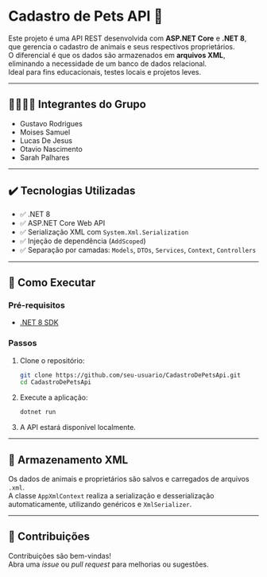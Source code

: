 ﻿# Cadastro de Pets API 🐾

Este projeto é uma API REST desenvolvida com **ASP.NET Core** e **.NET 8**, que gerencia o cadastro de animais e seus respectivos proprietários.  
O diferencial é que os dados são armazenados em **arquivos XML**, eliminando a necessidade de um banco de dados relacional.  
Ideal para fins educacionais, testes locais e projetos leves.

---

## 👨‍👩‍👧‍👦 Integrantes do Grupo

- Gustavo Rodrigues  
- Moises Samuel  
- Lucas De Jesus  
- Otavio Nascimento
- Sarah Palhares  

---

## ✔️ Tecnologias Utilizadas

- ✅ .NET 8  
- ✅ ASP.NET Core Web API  
- ✅ Serialização XML com `System.Xml.Serialization`  
- ✅ Injeção de dependência (`AddScoped`)  
- ✅ Separação por camadas: `Models`, `DTOs`, `Services`, `Context`, `Controllers`  

---

## 🚀 Como Executar

### Pré-requisitos

- [.NET 8 SDK](https://dotnet.microsoft.com/en-us/download/dotnet/8.0)

### Passos

1. Clone o repositório:

   ```bash
   git clone https://github.com/seu-usuario/CadastroDePetsApi.git
   cd CadastroDePetsApi
   ```

2. Execute a aplicação:

   ```bash
   dotnet run
   ```

3. A API estará disponível localmente.

---

## 📂 Armazenamento XML

Os dados de animais e proprietários são salvos e carregados de arquivos `.xml`.  
A classe `AppXmlContext` realiza a serialização e desserialização automaticamente, utilizando genéricos e `XmlSerializer`.

---

## 🤝 Contribuições

Contribuições são bem-vindas!  
Abra uma *issue* ou *pull request* para melhorias ou sugestões.